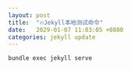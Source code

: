```yaml
---
layout: post
title:  "🔥Jekyll本地测试命令"
date:   2029-01-07 11:03:05 +0800
categories: jekyll update
---
```

`bundle exec jekyll serve`
